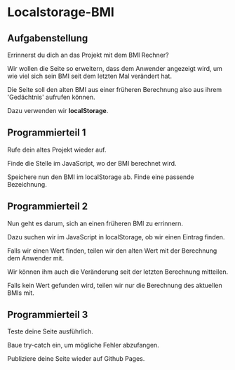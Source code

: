 # Localstorage-BMI

## Aufgabenstellung
Errinnerst du dich an das Projekt mit dem BMI Rechner?

Wir wollen die Seite so erweitern, dass dem Anwender angezeigt wird, um wie viel sich sein BMI seit dem letzten Mal verändert hat.

Die Seite soll den alten BMI aus einer früheren Berechnung also aus ihrem 'Gedächtnis' aufrufen können.

Dazu verwenden wir **localStorage**.

## Programmierteil 1
Rufe dein altes Projekt wieder auf.

Finde die Stelle im JavaScript, wo der BMI berechnet wird.

Speichere nun den BMI im localStorage ab. Finde eine passende Bezeichnung.

## Programmierteil 2
Nun geht es darum, sich an einen früheren BMI zu errinnern.

Dazu suchen wir im JavaScript in localStorage, ob wir einen Eintrag finden.

Falls wir einen Wert finden, teilen wir den alten Wert mit der Berechnung dem Anwender mit.

Wir können ihm auch die Veränderung seit der letzten Berechnung mitteilen.

Falls kein Wert gefunden wird, teilen wir nur die Berechnung des aktuellen BMIs mit.

## Programmierteil 3
Teste deine Seite ausführlich.

Baue try-catch ein, um mögliche Fehler abzufangen.

Publiziere deine Seite wieder auf Github Pages.

